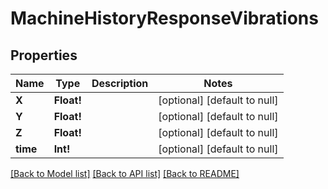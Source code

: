 # MachineHistoryResponseVibrations

## Properties
Name | Type | Description | Notes
------------ | ------------- | ------------- | -------------
**X** | **Float!** |  | [optional] [default to null]
**Y** | **Float!** |  | [optional] [default to null]
**Z** | **Float!** |  | [optional] [default to null]
**time** | **Int!** |  | [optional] [default to null]

[[Back to Model list]](../README.md#documentation-for-models) [[Back to API list]](../README.md#documentation-for-api-endpoints) [[Back to README]](../README.md)


